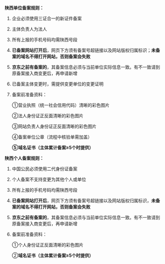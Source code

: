 **陕西单位备案规则：**

1. 企业必须使用三证合一的新证件备案

2. 主体负责人为法人

3. 所有上报的手机号码均需陕西号段

4. **已备案网站打开后**，网页下方须有备案号超链接以及网站版权归属标识；**未备案的域名不得打开网站，否则备案会失败**

5. **京东之前有备案的**，其备案信息必须与当前单位实际信息一致。有不一致请到原备案接入商变更后，再申请新增

6. 已备案主体变更时，需提供变更单位的变更证明

7. 备案前准备资料：

   ①营业执照（统一社会信用代码）清晰的彩色图片

   ②法人身份证正反面清晰的彩色图片

   ③网站负责人身份证正反面清晰的彩色图片

   ④备案单位公章（流程中核验单需加盖）

   **⑤域名证书（主体累计备案≥5个时提供）**

**陕西个人备案规则：**

1. 中国公民必须使用二代身份证备案

2. 个人备案不支持变更为其他个人或单位

3. 所有上报的手机号码均需陕西号段

4. **已备案网站打开后**，网页下方须有备案号超链接以及网站版权归属标识，**未备案的域名不得打开网站，否则备案会失败**

5. **京东之前有备案的**，其备案信息必须与当前单位实际信息一致。有不一致请到原备案接入商变更后，再申请新增

6. 备案前准备资料：

   ①个人身份证正反面清晰的彩色图片

   ②**域名证书（主体累计备案≥5个时提供）**